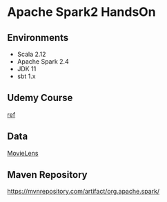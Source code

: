 # Apache Spark2 HandsOn

Environments
---
* Scala 2.12
* Apache Spark 2.4
* JDK 11
* sbt 1.x

Udemy Course
---
[ref](https://www.udemy.com/apache-spark-with-scala-hands-on-with-big-data)


Data
---
[MovieLens](https://grouplens.org/datasets/movielens/)


Maven Repository
---
<https://mvnrepository.com/artifact/org.apache.spark/>
